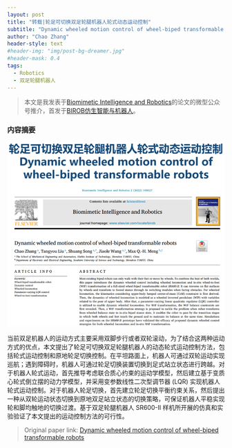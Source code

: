 ```yaml
---
layout: post
title: "转载|轮足可切换双足轮腿机器人轮式动态运动控制"
subtitle: "Dynamic wheeled motion control of wheel-biped transformable robots"
author: "Chao Zhang"
header-style: text
#header-img: "img/post-bg-dreamer.jpg"
#header-mask: 0.4
tags:
  - Robotics
  - 双足轮腿机器人
---
```


> 本文是我发表于[Biomimetic Intelligence and Robotics](https://www.journals.elsevier.com/biomimetic-intelligence-and-robotics)的论文的微型公众号推介，首发于[BIROB仿生智能与机器人](https://mp.weixin.qq.com/s/WKFPs1EY2-QDg-aAxo8Dcw)。

### 内容摘要

<div class="visible-md visible-lg">
<img src="/img/robotics_001.PNG"/>
<!-- <small class="img-hint"></small> -->
</div>

当前双足机器人的运动方式主要采用双脚步行或者双轮滚动，为了结合这两种运动方式的优点，本文提出了轮足可切换双足轮腿机器人的动态轮式运动控制方法，包括轮式运动控制和原地轮足切换控制。在平坦路面上，机器人可通过双轮运动实现巡航；遇到障碍时，机器人可通过轮足切换装置切换到足式站立状态进行跨越。对于机器人轮式运动，首先推导考虑联合质心约束的运动学模型，然后建立基于变质心轮式倒立摆的动力学模型，并采用变参数线性二次型调节器 (LQR) 实现机器人轮式运动控制。对于机器人轮足切换，首先建立轮足切换平衡约束关系，然后提出一种从双轮运动状态切换到原地双足站立状态的切换策略，可保证机器人平稳实现轮和脚均触地的切换过渡。基于双足轮腿机器人 SR600-II 样机所开展的仿真和实验验证了本文提出的运动控制方法的可行性。

> Original paper link: [Dynamic wheeled motion control of wheel-biped transformable robots](https://www.sciencedirect.com/science/article/pii/S2667379721000279)